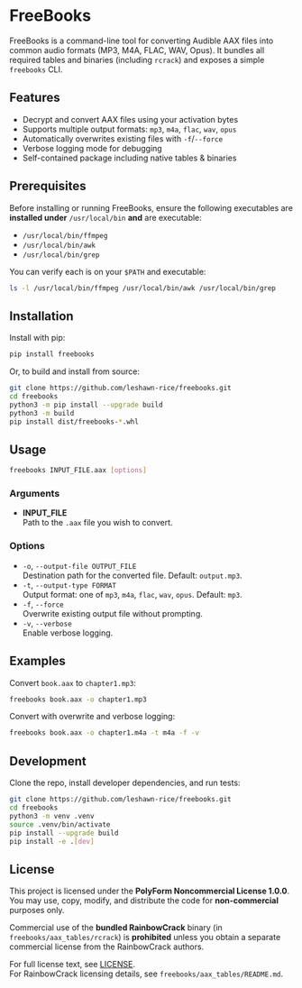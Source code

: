# FreeBooks

FreeBooks is a command-line tool for converting Audible AAX files into common audio formats (MP3, M4A, FLAC, WAV, Opus). It bundles all required tables and binaries (including `rcrack`) and exposes a simple `freebooks` CLI.

## Features

- Decrypt and convert AAX files using your activation bytes
- Supports multiple output formats: `mp3`, `m4a`, `flac`, `wav`, `opus`
- Automatically overwrites existing files with `-f`/`--force`
- Verbose logging mode for debugging
- Self-contained package including native tables & binaries

## Prerequisites

Before installing or running FreeBooks, ensure the following executables are **installed under** `/usr/local/bin` **and** are executable:

- `/usr/local/bin/ffmpeg`  
- `/usr/local/bin/awk`  
- `/usr/local/bin/grep`  

You can verify each is on your `$PATH` and executable:

```bash
ls -l /usr/local/bin/ffmpeg /usr/local/bin/awk /usr/local/bin/grep
```

## Installation

Install with pip:

```bash
pip install freebooks
```

Or, to build and install from source:

```bash
git clone https://github.com/leshawn-rice/freebooks.git
cd freebooks
python3 -m pip install --upgrade build
python3 -m build
pip install dist/freebooks-*.whl
```

## Usage

```bash
freebooks INPUT_FILE.aax [options]
```

### Arguments

- **INPUT_FILE**  
  Path to the `.aax` file you wish to convert.

### Options

- `-o`, `--output-file OUTPUT_FILE`  
  Destination path for the converted file. Default: `output.mp3`.
- `-t`, `--output-type FORMAT`  
  Output format: one of `mp3`, `m4a`, `flac`, `wav`, `opus`. Default: `mp3`.
- `-f`, `--force`  
  Overwrite existing output file without prompting.
- `-v`, `--verbose`  
  Enable verbose logging.

## Examples

Convert `book.aax` to `chapter1.mp3`:

```bash
freebooks book.aax -o chapter1.mp3
```

Convert with overwrite and verbose logging:

```bash
freebooks book.aax -o chapter1.m4a -t m4a -f -v
```

## Development

Clone the repo, install developer dependencies, and run tests:

```bash
git clone https://github.com/leshawn-rice/freebooks.git
cd freebooks
python3 -m venv .venv
source .venv/bin/activate
pip install --upgrade build
pip install -e .[dev]
```

## License

This project is licensed under the **PolyForm Noncommercial License 1.0.0**.  
You may use, copy, modify, and distribute the code for **non-commercial** purposes only.  

Commercial use of the **bundled RainbowCrack** binary (in `freebooks/aax_tables/rcrack`) is **prohibited** unless you obtain a separate commercial license from the RainbowCrack authors.

For full license text, see [LICENSE](LICENSE).  
For RainbowCrack licensing details, see `freebooks/aax_tables/README.md`.